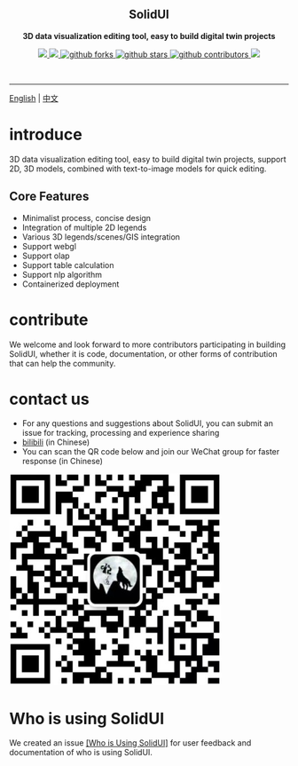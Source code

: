 <h2 align="center">
  SolidUI
</h2>

<p align="center">
  <strong>3D data visualization editing tool, easy to build digital twin projects</strong>
</p>


<p align="center">
    <a target="_blank" href="https://github.com/CloudOrc/SolidUI/blob/main/LICENSE">
        <img src="https://img.shields.io/badge/License-Apache%202.0-blue.svg?label=license" />
    </a>
    <a target="_blank" href="https://www.oracle.com/technetwork/java/javase/downloads/index.html">
        <img src="https://img.shields.io/badge/JDK-8-green.svg" />
    </a>

   <a target="_blank" href='https://github.com/CloudOrc/SolidUI'>
        <img src="https://img.shields.io/github/forks/CloudOrc/SolidUI.svg" alt="github forks"/>
   </a>
   <a target="_blank" href='https://github.com/CloudOrc/SolidUI'>
        <img src="https://img.shields.io/github/stars/CloudOrc/SolidUI.svg" alt="github stars"/>
   </a>
   <a target="_blank" href='https://github.com/CloudOrc/SolidUI'>
        <img src="https://img.shields.io/github/contributors/CloudOrc/SolidUI.svg" alt="github contributors"/>
   </a>
  <a target="_blank" href="https://badges.toozhao.com/stats/01GS2TEBGN98QRTZ1F3K0Y7XCG">
       <img src="https://badges.toozhao.com/badges/01GS2TEBGN98QRTZ1F3K0Y7XCG/green.svg" />
  </a>

</p>
<br/>

---
[English](README.md) | [中文](README_CN.md)

# introduce
3D data visualization editing tool, easy to build digital twin projects, support 2D, 3D models, combined with text-to-image models for quick editing.

## Core Features

* Minimalist process, concise design
* Integration of multiple 2D legends
* Various 3D legends/scenes/GIS integration
* Support webgl
* Support olap
* Support table calculation
* Support nlp algorithm
* Containerized deployment



# contribute

We welcome and look forward to more contributors participating in building SolidUI, whether it is code, documentation, or other forms of contribution that can help the community.


# contact us

- For any questions and suggestions about SolidUI, you can submit an issue for tracking, processing and experience sharing
- [bilibili](https://space.bilibili.com/472576729) (in Chinese)  
- You can scan the QR code below and join our WeChat group for faster response (in Chinese)

![SolidUI](docs/images/solidui_contact_01.jpg)

# Who is using SolidUI

We created an issue [[Who is Using SolidUI]](https://github.com/CloudOrc/SolidUI/issues/1) for user feedback and documentation of who is using SolidUI.